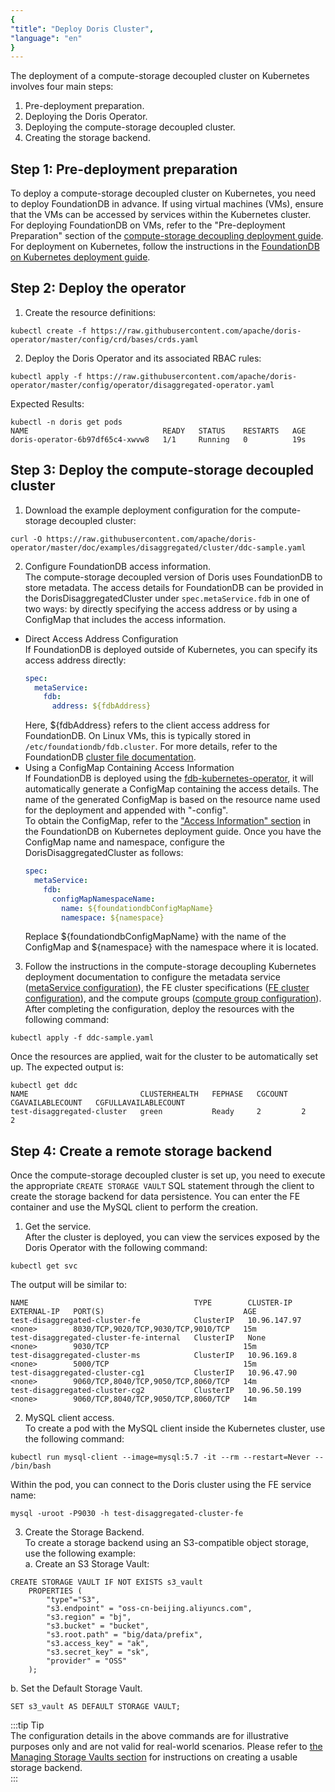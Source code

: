```yaml
---
{
"title": "Deploy Doris Cluster",
"language": "en"
}
---
```


<!-- 
Licensed to the Apache Software Foundation (ASF) under one
or more contributor license agreements.  See the NOTICE file
distributed with this work for additional information
regarding copyright ownership.  The ASF licenses this file
to you under the Apache License, Version 2.0 (the
"License"); you may not use this file except in compliance
with the License.  You may obtain a copy of the License at

  http://www.apache.org/licenses/LICENSE-2.0

Unless required by applicable law or agreed to in writing,
software distributed under the License is distributed on an
"AS IS" BASIS, WITHOUT WARRANTIES OR CONDITIONS OF ANY
KIND, either express or implied.  See the License for the
specific language governing permissions and limitations
under the License.
-->

The deployment of a compute-storage decoupled cluster on Kubernetes involves four main steps:  
1. Pre-deployment preparation.  
2. Deploying the Doris Operator.  
3. Deploying the compute-storage decoupled cluster.  
4. Creating the storage backend.

## Step 1: Pre-deployment preparation
To deploy a compute-storage decoupled cluster on Kubernetes, you need to deploy FoundationDB in advance. If using virtual machines (VMs), ensure that the VMs can be accessed by services within the Kubernetes cluster. For deploying FoundationDB on VMs, refer to the "Pre-deployment Preparation" section of the [compute-storage decoupling deployment guide](../../../../compute-storage-decoupled/before-deployment.md). For deployment on Kubernetes, follow the instructions in the [FoundationDB on Kubernetes deployment guide](install-fdb.md).  

## Step 2: Deploy the operator

1. Create the resource definitions:
  ```shell
  kubectl create -f https://raw.githubusercontent.com/apache/doris-operator/master/config/crd/bases/crds.yaml
  ```

2. Deploy the Doris Operator and its associated RBAC rules:
  ```shell
  kubectl apply -f https://raw.githubusercontent.com/apache/doris-operator/master/config/operator/disaggregated-operator.yaml
  ```
  
  Expected Results:
  
  ```shell
  kubectl -n doris get pods
  NAME                              READY   STATUS    RESTARTS   AGE
  doris-operator-6b97df65c4-xwvw8   1/1     Running   0          19s
  ```

## Step 3: Deploy the compute-storage decoupled cluster
1. Download the example deployment configuration for the compute-storage decoupled cluster:
  ```shell
  curl -O https://raw.githubusercontent.com/apache/doris-operator/master/doc/examples/disaggregated/cluster/ddc-sample.yaml
  ```
2. Configure FoundationDB access information.  
  The compute-storage decoupled version of Doris uses FoundationDB to store metadata. The access details for FoundationDB can be provided in the DorisDisaggregatedCluster under `spec.metaService.fdb` in one of two ways: by directly specifying the access address or by using a ConfigMap that includes the access information.
- Direct Access Address Configuration  
  If FoundationDB is deployed outside of Kubernetes, you can specify its access address directly:
  ```yaml
  spec:
    metaService:
      fdb:
        address: ${fdbAddress}
  ```
  Here, ${fdbAddress} refers to the client access address for FoundationDB. On Linux VMs, this is typically stored in `/etc/foundationdb/fdb.cluster`. For more details, refer to the FoundationDB [cluster file documentation](https://apple.github.io/foundationdb/administration.html#foundationdb-cluster-file).  
- Using a ConfigMap Containing Access Information  
  If FoundationDB is deployed using the [fdb-kubernetes-operator](https://github.com/FoundationDB/fdb-kubernetes-operator), it will automatically generate a ConfigMap containing the access details. The name of the generated ConfigMap is based on the resource name used for the deployment and appended with "-config".  
  To obtain the ConfigMap, refer to the ["Access Information" section](install-fdb.md#retrieve-the-configmap-containing-foundationdb-access-information) in the FoundationDB on Kubernetes deployment guide. Once you have the ConfigMap name and namespace, configure the DorisDisaggregatedCluster as follows:
  ```yaml
  spec:
    metaService:
      fdb:
        configMapNamespaceName:
          name: ${foundationdbConfigMapName}
          namespace: ${namespace}
  ```
  Replace ${foundationdbConfigMapName} with the name of the ConfigMap and ${namespace} with the namespace where it is located.
3. Follow the instructions in the compute-storage decoupling Kubernetes deployment documentation to configure the metadata service ([metaService configuration](config-ms.md)), the FE cluster specifications ([FE cluster configuration](config-fe.md)), and the compute groups ([compute group configuration](config-cg.md)). After completing the configuration, deploy the resources with the following command:
  ```shell
  kubectl apply -f ddc-sample.yaml
  ```
  Once the resources are applied, wait for the cluster to be automatically set up. The expected output is:
  ```shell
  kubectl get ddc
  NAME                         CLUSTERHEALTH   FEPHASE   CGCOUNT   CGAVAILABLECOUNT   CGFULLAVAILABLECOUNT
  test-disaggregated-cluster   green           Ready     2         2                  2
  ```

## Step 4: Create a remote storage backend
Once the compute-storage decoupled cluster is set up, you need to execute the appropriate `CREATE STORAGE VAULT` SQL statement through the client to create the storage backend for data persistence. You can enter the FE container and use the MySQL client to perform the creation.
1. Get the service.  
  After the cluster is deployed, you can view the services exposed by the Doris Operator with the following command:
  ```shell
  kubectl get svc
  ```
  The output will be similar to:
  ```shell
  NAME                                     TYPE        CLUSTER-IP     EXTERNAL-IP   PORT(S)                               AGE
  test-disaggregated-cluster-fe            ClusterIP   10.96.147.97   <none>        8030/TCP,9020/TCP,9030/TCP,9010/TCP   15m
  test-disaggregated-cluster-fe-internal   ClusterIP   None           <none>        9030/TCP                              15m
  test-disaggregated-cluster-ms            ClusterIP   10.96.169.8    <none>        5000/TCP                              15m
  test-disaggregated-cluster-cg1           ClusterIP   10.96.47.90    <none>        9060/TCP,8040/TCP,9050/TCP,8060/TCP   14m
  test-disaggregated-cluster-cg2           ClusterIP   10.96.50.199   <none>        9060/TCP,8040/TCP,9050/TCP,8060/TCP   14m
  ```
2. MySQL client access.  
  To create a pod with the MySQL client inside the Kubernetes cluster, use the following command:
  ```shell
  kubectl run mysql-client --image=mysql:5.7 -it --rm --restart=Never -- /bin/bash
  ```
  Within the pod, you can connect to the Doris cluster using the FE service name:
  ```shell
  mysql -uroot -P9030 -h test-disaggregated-cluster-fe 
  ```
3. Create the Storage Backend.  
  To create a storage backend using an S3-compatible object storage, use the following example:  
  a. Create an S3 Storage Vault:
  ```mysql
  CREATE STORAGE VAULT IF NOT EXISTS s3_vault
      PROPERTIES (
          "type"="S3",    
          "s3.endpoint" = "oss-cn-beijing.aliyuncs.com", 
          "s3.region" = "bj",       
          "s3.bucket" = "bucket",        
          "s3.root.path" = "big/data/prefix",   
          "s3.access_key" = "ak",         
          "s3.secret_key" = "sk",             
          "provider" = "OSS" 
      );
  ```
  b. Set the Default Storage Vault.  
  ```mysql
  SET s3_vault AS DEFAULT STORAGE VAULT;
  ```

:::tip Tip  
The configuration details in the above commands are for illustrative purposes only and are not valid for real-world scenarios. Please refer to [the Managing Storage Vaults section](../../../../compute-storage-decoupled/managing-storage-vault.md) for instructions on creating a usable storage backend.  
:::

